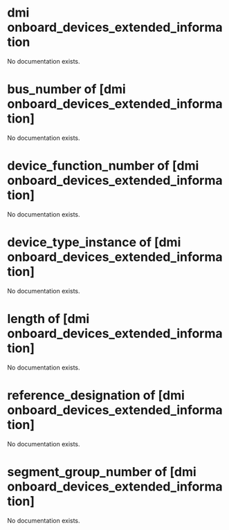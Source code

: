 # dmi onboard_devices_extended_information

No documentation exists.

# bus_number of [dmi onboard_devices_extended_information]

No documentation exists.

# device_function_number of [dmi onboard_devices_extended_information]

No documentation exists.

# device_type_instance of [dmi onboard_devices_extended_information]

No documentation exists.

# length of [dmi onboard_devices_extended_information]

No documentation exists.

# reference_designation of [dmi onboard_devices_extended_information]

No documentation exists.

# segment_group_number of [dmi onboard_devices_extended_information]

No documentation exists.
